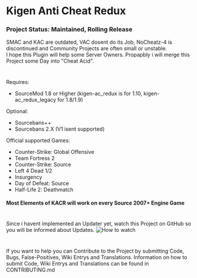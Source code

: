 # Kigen Anti Cheat Redux
### Project Status: Maintained, Rolling Release
SMAC and KAC are outdated, VAC dosent do its Job, NoCheatz-4 is discontinued and Community Projects are often small or unstable.  
I hope this Plugin will help some Server Owners. Propapbly i will merge this Project some Day into "Cheat Acid".   
#
Requires:
- SourceMod 1.8 or Higher (kigen-ac_redux is for 1.10, kigen-ac_redux_legacy for 1.8/1.9)

Optional:
- Sourcebans++
- Sourcebans 2.X (V1 isent supported)

Official supported Games:
- Counter-Strike: Global Offensive
- Team Fortress 2
- Counter-Strike: Source
- Left 4 Dead 1/2
- Insurgency
- Day of Defeat: Source
- Half-Life 2: Deathmatch
#### Most Elements of KACR will work on every Source 2007+ Engine Game
#
Since i havent implemented an Updater yet, watch this Project on GitHub so you will be informed about Updates. 
![How to watch](https://help.github.com/assets/images/help/repository/repo-actions-watch.png)
#
If you want to help you can Contribute to the Project by submitting Code, Bugs, False-Positives, Wiki Entrys and Translations.
Information on how to submit Code, Wiki Entrys and Translations can be found in CONTRIBUTING.md
